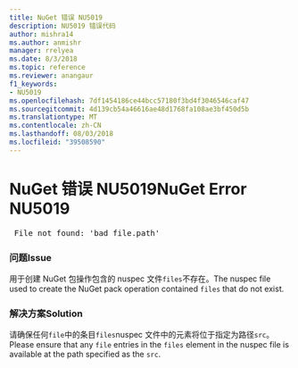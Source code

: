 ```yaml
---
title: NuGet 错误 NU5019
description: NU5019 错误代码
author: mishra14
ms.author: anmishr
manager: rrelyea
ms.date: 8/3/2018
ms.topic: reference
ms.reviewer: anangaur
f1_keywords:
- NU5019
ms.openlocfilehash: 7df1454186ce44bcc57180f3bd4f3046546caf47
ms.sourcegitcommit: 4d139cb54a46616ae48d1768fa108ae3bf450d5b
ms.translationtype: MT
ms.contentlocale: zh-CN
ms.lasthandoff: 08/03/2018
ms.locfileid: "39508590"
---
```

# <a name="nuget-error-nu5019"></a><span data-ttu-id="4b349-103">NuGet 错误 NU5019</span><span class="sxs-lookup"><span data-stu-id="4b349-103">NuGet Error NU5019</span></span>
<pre> File not found: 'bad_file.path'</pre>

### <a name="issue"></a><span data-ttu-id="4b349-104">问题</span><span class="sxs-lookup"><span data-stu-id="4b349-104">Issue</span></span>

<span data-ttu-id="4b349-105">用于创建 NuGet 包操作包含的 nuspec 文件`files`不存在。</span><span class="sxs-lookup"><span data-stu-id="4b349-105">The nuspec file used to create the NuGet pack operation contained `files` that do not exist.</span></span>


### <a name="solution"></a><span data-ttu-id="4b349-106">解决方案</span><span class="sxs-lookup"><span data-stu-id="4b349-106">Solution</span></span>

<span data-ttu-id="4b349-107">请确保任何`file`中的条目`files`nuspec 文件中的元素将位于指定为路径`src`。</span><span class="sxs-lookup"><span data-stu-id="4b349-107">Please ensure that any `file` entries in the `files` element in the nuspec file is available at the path specified as the `src`.</span></span>

